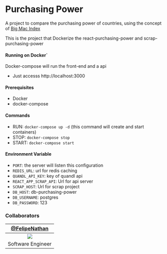 # Purchasing Power
A project to compare the purchasing power of countries, using the concept of [Big Mac Index](https://pt.wikipedia.org/wiki/%C3%8Dndice_Big_Mac)

This is the project that Dockerize the react-purchasing-power and scrap-purchasing-power


#### Running on Docker`

Docker-compose will run the front-end and a api

* Just accesss http://localhost:3000

#### Prerequisites
* Docker
* docker-compose

#### Commands
* RUN: `docker-compose up -d` (this command will create and start containers)
* STOP: `docker-compose stop`
* START: `docker-compose start`

#### Environment Variable
* `PORT`: the server will listen this configuration
* `REDIS_URL`: url for redis caching
* `QUANDL_API_KEY`: key of quandl api
* `REACT_APP_SCRAP_API`: Url for api server
* `SCRAP_HOST`: Url for scrap project
* `DB_HOST`: db-purchasing-power
* `DB_USERNAME`: postgres
* `DB_PASSWORD`: 123

### Collaborators
| [@FelipeNathan][felipenathan] |
| :-------------------------------: |
|       ![][p_felipenathan]         |
|         Software Engineer         |

[felipenathan]: http://github.com/FelipeNathan
[p_felipenathan]: https://avatars2.githubusercontent.com/u/16759812?s=100&v=4git
